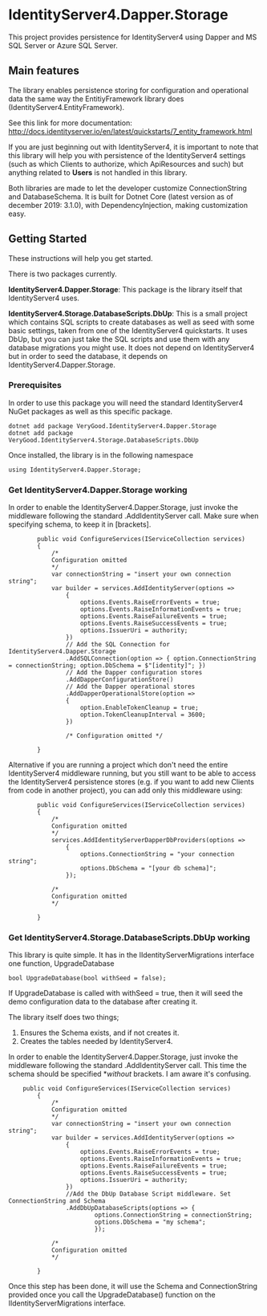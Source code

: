 # IdentityServer4.Dapper.Storage
This project provides persistence for IdentityServer4 using Dapper and MS SQL Server or Azure SQL Server. 


## Main features

The library enables persistence storing for configuration and operational data the same way the EntitiyFramework library does (IdentityServer4.EntityFramework).

See this link for more documentation:
http://docs.identityserver.io/en/latest/quickstarts/7_entity_framework.html

If you are just beginning out with IdentityServer4, it is important to note that this library will help you with persistence of the IdentityServer4 settings (such as which Clients to authorize, which ApiResources and such) but anything related to **Users** is not handled in this library. 

Both libraries are made to let the developer customize ConnectionString and DatabaseSchema.
It is built for Dotnet Core (latest version as of december 2019: 3.1.0), with DependencyInjection, making customization easy.


## Getting Started

These instructions will help you get started.

There is two packages currently.

**IdentityServer4.Dapper.Storage**: This package is the library itself that IdentityServer4 uses.

**IdentityServer4.Storage.DatabaseScripts.DbUp**: This is a small project which contains SQL scripts to create databases as well as seed with some basic settings, taken from one of the IdentityServer4 quickstarts. It uses DbUp, but you can just take the SQL scripts and use them with any database migrations you might use. 
It does not depend on IdentityServer4 but in order to seed the database, it depends on IdentityServer4.Dapper.Storage.


### Prerequisites

In order to use this package you will need the standard IdentityServer4 NuGet packages as well as this specific package.

```
dotnet add package VeryGood.IdentityServer4.Dapper.Storage
dotnet add package VeryGood.IdentityServer4.Storage.DatabaseScripts.DbUp
```

Once installed, the library is in the following namespace

```
using IdentityServer4.Dapper.Storage;
```

### Get IdentityServer4.Dapper.Storage working

In order to enable the IdentityServer4.Dapper.Storage, just invoke the middleware following the standard .AddIdentityServer call.
Make sure when specifying schema, to keep it in [brackets].

```
        public void ConfigureServices(IServiceCollection services)
        {
            /*
            Configuration omitted
            */
            var connectionString = "insert your own connection string";
            var builder = services.AddIdentityServer(options =>
                {
                    options.Events.RaiseErrorEvents = true;
                    options.Events.RaiseInformationEvents = true;
                    options.Events.RaiseFailureEvents = true;
                    options.Events.RaiseSuccessEvents = true;
                    options.IssuerUri = authority;
                })
                // Add the SQL Connection for IdentityServer4.Dapper.Storage
                .AddSQLConnection(option => { option.ConnectionString = connectionString; option.DbSchema = $"[identity]"; })
                // Add the Dapper configuration stores
                .AddDapperConfigurationStore()
                // Add the Dapper operational stores
                .AddDapperOperationalStore(option =>
                {
                    option.EnableTokenCleanup = true;
                    option.TokenCleanupInterval = 3600;
                })      

                /* Configuration omitted */

        }
```

Alternative if you are running a project which don't need the entire IdentityServer4 middleware running, but you still want to be able to access the IdentityServer4 persistence stores (e.g. if you want to add new Clients from code in another project), you can add only this middleware using:

```
        public void ConfigureServices(IServiceCollection services)
        {
            /*
            Configuration omitted
            */
            services.AddIdentityServerDapperDbProviders(options =>
                {
                    options.ConnectionString = "your connection string";
                    options.DbSchema = "[your db schema]";
                });

            /* 
            Configuration omitted 
            */

        }
```

### Get IdentityServer4.Storage.DatabaseScripts.DbUp working

This library is quite simple. It has in the IIdentityServerMigrations interface one function, UpgradeDatabase

```
bool UpgradeDatabase(bool withSeed = false);
```

If UpgradeDatabase is called with withSeed = true, then it will seed the demo configuration data to the database after creating it.

The library itself does two things;
1. Ensures the Schema exists, and if not creates it.
2. Creates the tables needed by IdentityServer4.

In order to enable the IdentityServer4.Dapper.Storage, just invoke the middleware following the standard .AddIdentityServer call.
This time the schema should be specified **without* brackets. I am aware it's confusing.

```
    public void ConfigureServices(IServiceCollection services)
        {
            /*
            Configuration omitted
            */
            var connectionString = "insert your own connection string";
            var builder = services.AddIdentityServer(options =>
                {
                    options.Events.RaiseErrorEvents = true;
                    options.Events.RaiseInformationEvents = true;
                    options.Events.RaiseFailureEvents = true;
                    options.Events.RaiseSuccessEvents = true;
                    options.IssuerUri = authority;
                })
                //Add the DbUp Database Script middleware. Set ConnectionString and Schema
                .AddDbUpDatabaseScripts(options => {
                        options.ConnectionString = connectionString;
                        options.DbSchema = "my schema";
                        });
       
            /* 
            Configuration omitted 
            */

        }
```

Once this step has been done, it will use the Schema and ConnectionString provided once you call the UpgradeDatabase() function on the IIdentityServerMigrations interface.

